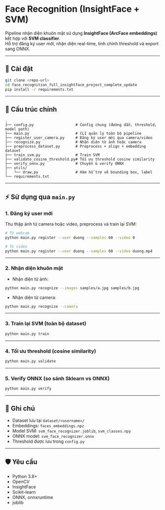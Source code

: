 # Face Recognition (InsightFace + SVM)

Pipeline nhận diện khuôn mặt sử dụng **InsightFace (ArcFace embeddings)** kết hợp với **SVM classifier**.  
Hỗ trợ đăng ký user mới, nhận diện real-time, tinh chỉnh threshold và export sang ONNX.

---

## 🚀 Cài đặt

```bash
git clone <repo-url>
cd face_recognition_full_insightface_project_complete_update
pip install -r requirements.txt
```

---

## 📂 Cấu trúc chính

```
.
├── config.py                   # Config chung (đường dẫn, threshold, model path)
├── main.py                     # CLI quản lý toàn bộ pipeline
├── register_user_camera.py     # Đăng ký user mới qua camera/video
├── recognize.py                # Nhận diện từ ảnh hoặc camera
├── preprocess_dataset.py       # Preprocess + align + embedding dataset
├── train_svm.py                # Train SVM
├── validate_cosine_threshold.py# Tối ưu threshold cosine similarity
├── verify_onnx.py              # Chuyển & verify ONNX
├── utils/
│   └── draw.py                 # Hàm hỗ trợ vẽ bounding box, label
└── requirements.txt
```

---

## ⚡ Sử dụng qua `main.py`

### 1. Đăng ký user mới
Thu thập ảnh từ camera hoặc video, preprocess và train lại SVM:

```bash
# Từ webcam
python main.py register --user duong --samples 60 --video 0

# Từ video
python main.py register --user duong --samples 60 --video duong.mp4
```

---

### 2. Nhận diện khuôn mặt

- Nhận diện từ ảnh:
```bash
python main.py recognize --images samples/a.jpg samples/b.jpg
```

- Nhận diện từ camera:
```bash
python main.py recognize --camera
```

---

### 3. Train lại SVM (toàn bộ dataset)

```bash
python main.py train
```

---

### 4. Tối ưu threshold (cosine similarity)

```bash
python main.py validate
```

---

### 5. Verify ONNX (so sánh Sklearn vs ONNX)

```bash
python main.py verify
```

---

## 📌 Ghi chú
- Dataset lưu tại `dataset/<username>/`  
- Embeddings: `faces_embeddings.npz`  
- Model SVM: `svm_face_recognizer.joblib`, `svm_classes.npy`  
- ONNX model: `svm_face_recognizer.onnx`  
- Threshold được lưu trong `config.py`

---

## 🛡️ Yêu cầu
- Python 3.8+
- OpenCV
- InsightFace
- Scikit-learn
- ONNX, onnxruntime
- joblib
